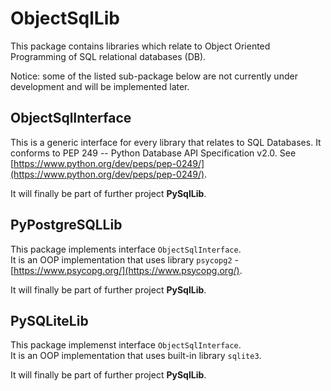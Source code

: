 # ObjectSqlLib

This package contains libraries which relate to Object Oriented Programming of SQL relational databases (DB).

Notice: some of the listed sub-package below are not currently under development and will be implemented later.


## ObjectSqlInterface
This is a generic interface for every library that relates to SQL Databases. It conforms to PEP 249 -- Python Database API Specification v2.0. See [https://www.python.org/dev/peps/pep-0249/](https://www.python.org/dev/peps/pep-0249/).

It will finally be part of further project **PySqlLib**.


## PyPostgreSQLLib
This package implements interface `ObjectSqlInterface`.  
It is an OOP implementation that uses library `psycopg2` - [https://www.psycopg.org/](https://www.psycopg.org/).

It will finally be part of further project **PySqlLib**.


## PySQLiteLib
This package implemenst interface `ObjectSqlInterface`.  
It is an OOP implementation that uses built-in library `sqlite3`.

It will finally be part of further project **PySqlLib**.

